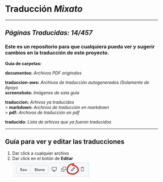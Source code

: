 # Traducción _Mixato_

---
## _Páginas Traducidas: **14/457**_


### Este es un repositorio para que cualquiera pueda ver y sugerir cambios en la traducción de este proyecto.

**Guía de carpetas:**

**documentos:** _Archivos PDF originales_  
<!-- **originales:** _Arhivo ZIP original_   -->
**traduccion-aws:** _Archivos de traducción autogenerados (Solamente de Apoyo_  
**screenshots:** _Imágenes de esta guía_

**traduccion:** _Arhivos ya traducidos_  
 \> **markdown:** _Archivos de traducción en markdown_  
 \> **pdf:** _Archivos de traducción en pdf_

**traducido**: _Lista de arhivos que ya fueron traducidos_

---

## Guía para ver y editar las traducciones

1. Dar click a cualquier archivo
2. Dar click en el botón de **Editar**  
   ![screenshot](screenshots/screenshot1.jpg)
